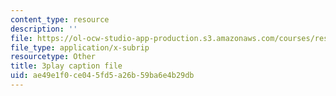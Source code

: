 ```yaml
---
content_type: resource
description: ''
file: https://ol-ocw-studio-app-production.s3.amazonaws.com/courses/res-6-012-introduction-to-probability-spring-2018/ae49e1f0ce045fd5a26b59ba6e4b29db_LJuVb-sxzoo.vtt
file_type: application/x-subrip
resourcetype: Other
title: 3play caption file
uid: ae49e1f0-ce04-5fd5-a26b-59ba6e4b29db
---
```

